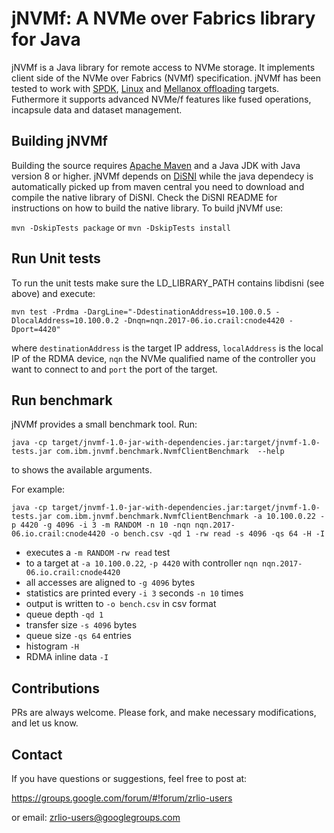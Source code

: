# jNVMf: A NVMe over Fabrics library for Java
jNVMf is a Java library for remote access to NVMe storage. It implements client side of the NVMe over Fabrics (NVMf) specification. jNVMf has been tested to work with [SPDK](http://www.spdk.io), [Linux](http://www.kernel.org) and [Mellanox offloading](https://community.mellanox.com/docs/DOC-2918) targets. Futhermore it supports advanced NVMe/f features like fused operations, incapsule data and dataset management.

## Building jNVMf

Building the source requires [Apache Maven](http://maven.apache.org/) and a Java JDK with Java version 8 or higher.
jNVMf depends on [DiSNI](http://www.github.com/zrlio/disni) while the java dependecy is automatically picked up from maven central you need to download and compile the native library of DiSNI. Check the DiSNI README for instructions on how to build the native library. To build jNVMf use:

``mvn -DskipTests package`` or ``mvn -DskipTests install``

## Run Unit tests

To run the unit tests make sure the LD_LIBRARY_PATH contains libdisni (see above) and execute:

``mvn test -Prdma -DargLine="-DdestinationAddress=10.100.0.5 -DlocalAddress=10.100.0.2 -Dnqn=nqn.2017-06.io.crail:cnode4420 -Dport=4420"``

where ``destinationAddress`` is the target IP address, ``localAddress`` is the local IP of the RDMA device, ``nqn`` the NVMe qualified name of the controller you want to connect to and ``port`` the port of the target.

## Run benchmark

jNVMf provides a small benchmark tool. Run:

``java -cp target/jnvmf-1.0-jar-with-dependencies.jar:target/jnvmf-1.0-tests.jar com.ibm.jnvmf.benchmark.NvmfClientBenchmark 
--help``

to shows the available arguments. 

For example:

``java -cp target/jnvmf-1.0-jar-with-dependencies.jar:target/jnvmf-1.0-tests.jar com.ibm.jnvmf.benchmark.NvmfClientBenchmark -a 10.100.0.22 -p 4420 -g 4096 -i 3 -m RANDOM -n 10 -nqn nqn.2017-06.io.crail:cnode4420 -o bench.csv -qd 1 -rw read -s 4096 -qs 64 -H -I``

* executes a ``-m RANDOM`` ``-rw read`` test
* to a target at ``-a 10.100.0.22``, ``-p 4420`` with controller ``nqn nqn.2017-06.io.crail:cnode4420``
* all accesses are aligned to ``-g 4096`` bytes
* statistics are printed every ``-i 3`` seconds ``-n 10`` times
* output is written to ``-o bench.csv`` in csv format
* queue depth ``-qd 1``
* transfer size ``-s 4096`` bytes
* queue size ``-qs 64`` entries
* histogram ``-H``
* RDMA inline data ``-I``

## Contributions

PRs are always welcome. Please fork, and make necessary modifications, and let us know. 

## Contact 

If you have questions or suggestions, feel free to post at:

https://groups.google.com/forum/#!forum/zrlio-users

or email: zrlio-users@googlegroups.com
